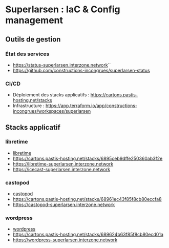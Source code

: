 # Superlarsen : IaC & Config management

## Outils de gestion

### État des services

- <https://status-superlarsen.interzone.network>``
- <https://github.com/constructions-incongrues/superlarsen-status>

### CI/CD

- Déploiement des stacks applicatifs : <https://cartons.pastis-hosting.net/stacks>
- Infrastructure : <https://app.terraform.io/app/constructions-incongrues/workspaces/superlarsen>

## Stacks applicatif

### libretime

- [libretime](./stacks/libretime/)
- <https://cartons.pastis-hosting.net/stacks/6895ceb9dffe250360ab3f2e>
- <https://libretime-superlarsen.interzone.network>
- <https://icecast-superlarsen.interzone.network>


### castopod

- [castopod](./stacks/castopod/)
- <https://cartons.pastis-hosting.net/stacks/68961ec43f85f8cb80eccfa8>
- <https://castopod-superlarsen.interzone.network>

### wordpress

- [wordpress](./stacks/wordpress/)
- <https://cartons.pastis-hosting.net/stacks/689624b63f85f8cb80ecd01a>
- <https://wordpress-superlarsen.interzone.network>
